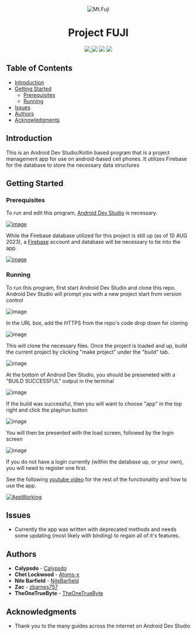 <p align="center">
  <img alt="Mt.Fuji" src="https://github.com/calypsdo/CSCE-3444-Project-Management-Application/assets/8111664/1b0ca1ab-a44c-4358-8c1d-365e85c5b67e"
</p>
<h1 align="center"> 
  Project FUJI 
</h1>

<p align="center">
  <a href="https://github.com/SgtR0ck/City_Simulator">
    <img src="https://img.shields.io/badge/version-1.0.0-green.svg?style=plastic">
  </a>
  <img src="https://img.shields.io/badge/language-Kotlin-0095D5.svg?style=plastic&logo=kotlin">
  <img src="https://img.shields.io/badge/IDE-Android Studio-3DDC84.svg?style=plastic&logo=android-studio">
  <img src="https://img.shields.io/badge/framework-Firebase-ffca28.svg?style=plastic&logo=firebase">
</p>

## Table of Contents
  - [Introduction](#introduction)
  - [Getting Started](#getting-started)
    - [Prerequisites](#prerequisites)
    - [Running](#running)
  - [Issues](#issues)
  - [Authors](#authors)
  - [Acknowledgments](#acknowledgments)


## Introduction

This is an Android Dev Studio/Kotlin based program that is a project management app for use on android-based cell phones. It utilizes Firebase for the database to store the necessary data structures

## Getting Started

### Prerequisites

To run and edit this program, [Android Dev Studio](https://developer.android.com/studio) is necessary.

[![image](https://github.com/calypsdo/CSCE-3444-Project-Management-Application/assets/8111664/f0e048ce-74fd-44db-9e01-7aab43efc357)](https://developer.android.com/studio)

While the Firebase database utilized for this project is still up (as of 10 AUG 2023), a [Firebase](https://firebase.google.com/) account and database will be necessary to tie into the app.

[![image](https://github.com/calypsdo/CSCE-3444-Project-Management-Application/assets/8111664/667f5553-f6ae-4210-94ca-4a7ca1206a4d)](https://firebase.google.com/)

### Running

To run this program, first start Android Dev Studio and clone this repo. Android Dev Studio will prompt you with a new project start from version control

![image](https://github.com/calypsdo/CSCE-3444-Project-Management-Application/assets/8111664/2a65251f-d442-478b-805d-71f3e14030c0)

In the URL box, add the HTTPS from the repo's code drop down for cloning

![image](https://github.com/calypsdo/CSCE-3444-Project-Management-Application/assets/8111664/45d2f429-a85a-42cf-8a5f-f312bdd63c67)

This will clone the necessary files. Once the project is loaded and up, build the current project by clicking "make project" under the "build" tab.

![image](https://github.com/calypsdo/CSCE-3444-Project-Management-Application/assets/8111664/9d07d359-56bc-4d72-8a46-c5bf151bf3f3)

At the bottom of Android Dev Studio, you should be preseneted with a "BUILD SUCCESSFUL" output in the terminal

![image](https://github.com/calypsdo/CSCE-3444-Project-Management-Application/assets/8111664/04b30653-fd7f-40d7-bd47-0042c3b2799d)

If the build was successful, then you will want to choose "app" in the top right and click the play/run button

![image](https://github.com/calypsdo/CSCE-3444-Project-Management-Application/assets/8111664/ae73b5ca-9b30-4c26-a7a7-7d24ae296df8)

You will then be presented with the load screen, followed by the login screen

![image](https://github.com/calypsdo/CSCE-3444-Project-Management-Application/assets/8111664/6a7e130e-3c31-4dc4-903d-113dfc735638)

If you do not have a login currently (within the database up, or your own), you will need to register one first.

See the following [youtube video](https://www.youtube.com/watch?v=p7EMl0Hg3bg) for the rest of the functionality and how to use the app.

[![AppWorking](https://github.com/calypsdo/CSCE-3444-Project-Management-Application/assets/8111664/9e787369-ac87-4533-988d-7359dc4c3b76)](https://www.youtube.com/watch?v=p7EMl0Hg3bg)

## Issues

* Currently the app was written with deprecated methods and needs some updating (most likely with binding) to regain all of it's features.

## Authors

* **Calypsdo** - [Calypsdo](https://github.com/calypsdo?tab=overview&from=2023-08-01&to=2023-08-06)
* **Chet Lockwood** - [Atoms-x](https://github.com/Atoms-x)
* **Nile Barfield** - [NileBarfield](https://github.com/NileBarfield)
* **Zac** - [zbarnes757](https://github.com/zbarnes757)
* **TheOneTrueByte** - [TheOneTrueByte](https://github.com/TheOneTrueByte?tab=overview&from=2023-08-01&to=2023-08-06)

## Acknowledgments

* Thank you to the many guides across the internet on Android Dev Studio
